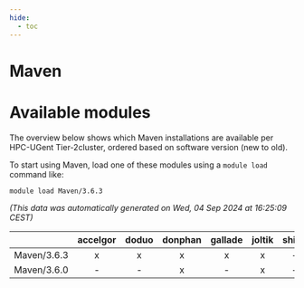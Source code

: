 ```yaml
---
hide:
  - toc
---
```


Maven
=====

# Available modules


The overview below shows which Maven installations are available per HPC-UGent Tier-2cluster, ordered based on software version (new to old).

To start using Maven, load one of these modules using a `module load` command like:

```shell
module load Maven/3.6.3
```

*(This data was automatically generated on Wed, 04 Sep 2024 at 16:25:09 CEST)*  

| |accelgor|doduo|donphan|gallade|joltik|shinx|skitty|
| :---: | :---: | :---: | :---: | :---: | :---: | :---: | :---: |
|Maven/3.6.3|x|x|x|x|x|-|x|
|Maven/3.6.0|-|-|x|-|x|-|-|
